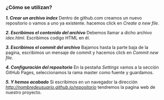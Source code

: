 ### ¿Cómo se utilizan?
***1. Crear un archivo index***
    Dentro de github.com creamos un nuevo repositorio o vamos a uno ya existente. hacemos click en *Create a new file*. 

***2. Escribimos el contenido del archivo***
    Debemos llamar a dicho archivo *idex.html*. Escribimos codigo HTML en él.

***3. Escribimos el commit del archivo***
    Bajamos hasta la parte baja de la pagina, escribimos un mensaje de commit y hacemos click en *Commit new file*.

***4. Configuración del repositorio***
    En la pestaña *Settings* vamos a la sección GitHub Pages, seleccionamos la rama master como fuente y guardamos.

***5. Y hemos acabado***
    Si escribimos en un navegador la dirección *http://nombredeusuario.github.io/repositorio* tendremos la pagina web de nuestro proyecto.
  
  
